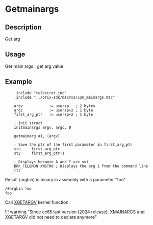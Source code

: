 # Getmainargs

## Description

Get arg

## Usage

Get main args : get arg value

## Example

```ca65
    .include "telestrat.inc"
    .include "../orix-sdk/macros/SDK_mainargs.mac"

    argv            := userzp   ; 2 bytes
    argc            := userzp+2 ; 1 byte
    first_arg_ptr   := userzp+2 ; 1 byte

    ; Init struct
    initmainargs argv, argc, 0

    getmainarg #1, (argv)

    ; Save the ptr of the first parameter in first_arg_ptr
    sta     first_arg_ptr
    sty     first_arg_ptr+1

    ; Displays because A and Y are set
    BRK_TELEMON XWSTR0 ; Displays the arg 1 from the command line
    rts
```

Result (argbin) is binary in assembly with a parameter "foo"

```bash
/#argbin foo
foo
```

Call [XGETARGV](../../../developer_manual/kernel/primitives/xgetargv) kernel function.

!!! warning "Since cc65 last version (2024 release), XMAINARGS and XGETARGV did not need to declare anymore"
